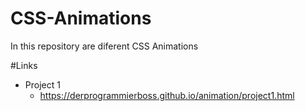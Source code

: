 # CSS-Animations

In this repository are diferent CSS Animations

#Links

* Project 1
  * https://derprogrammierboss.github.io/animation/project1.html
